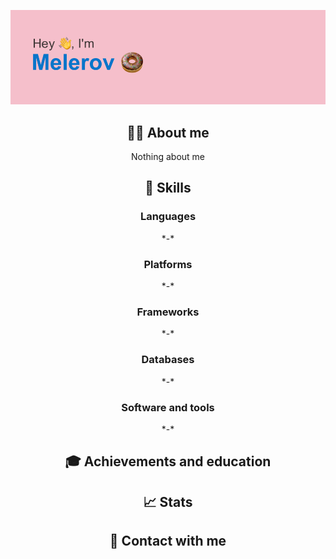 <img
    src="https://github.com/Melerov/Melerov/blob/main/git_header.png?raw=true"
      />
     <div align="center">
  <h2>🧑‍💻 About me</h2>
  <p>  
    Nothing about me
  </p>
</div>
<div align="center">
  <h2>🚀 Skills</h2>
  <h3>Languages</h3>
  <div id="languages">
    *-*
  </div>
  <h3>Platforms</h3>
  <div id="platforms">
    *-*
  </div>
  <h3>Frameworks</h3>
  <div id="frameworks">
    *-*
  </div>
  <h3>Databases</h3>
  <div id="databases">
    *-*
  </div>
  <h3>Software and tools</h3>
  <div id="software-and-tools">
   *-*
  </div>
</div>
<div align="center">
  <h2>🎓 Achievements and education </h2>
  <div id="achievements-education">
</div>
<divalign="center">
  <h2>📈 Stats</h2>
  <div id="github-stats">
</div>
<div align="center">
  <h2>🤝 Contact with me</h2>
  <div id="socials">
</div>
